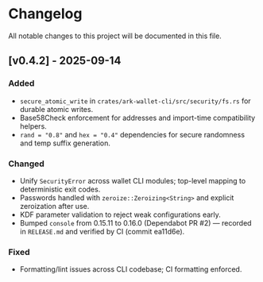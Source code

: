 # Changelog

All notable changes to this project will be documented in this file.

## [v0.4.2] - 2025-09-14
### Added
- `secure_atomic_write` in `crates/ark-wallet-cli/src/security/fs.rs` for durable atomic writes.
- Base58Check enforcement for addresses and import-time compatibility helpers.
- `rand = "0.8"` and `hex = "0.4"` dependencies for secure randomness and temp suffix generation.

### Changed
- Unify `SecurityError` across wallet CLI modules; top-level mapping to deterministic exit codes.
- Passwords handled with `zeroize::Zeroizing<String>` and explicit zeroization after use.
- KDF parameter validation to reject weak configurations early.
 - Bumped `console` from 0.15.11 to 0.16.0 (Dependabot PR #2) — recorded in `RELEASE.md` and verified by CI (commit ea11d6e).

### Fixed
- Formatting/lint issues across CLI codebase; CI formatting enforced.

